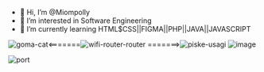 
- 👋 Hi, I’m @Miompolly
- 👀 I’m interested in Software Engineering
- 🌱 I’m currently learning HTML$CSS||FIGMA||PHP||JAVA||JAVASCRIPT

![goma-cat](https://user-images.githubusercontent.com/104558335/200171067-5a00118e-93ea-441c-a691-39c2834f6fe6.gif)<=======![wifi-router-router](https://user-images.githubusercontent.com/104558335/200171599-069db436-216f-4c54-862f-fa4ef0fb29c0.gif)
=======>![piske-usagi](https://user-images.githubusercontent.com/104558335/200171267-e78d8464-01eb-4d55-a2ba-eed705d5d6a4.gif)
![image](https://user-images.githubusercontent.com/104558335/200171500-dd3fd695-84ed-48f7-a09e-e261ba3a82dd.png)



![port](https://user-images.githubusercontent.com/104558335/200170701-226a5af3-890b-4608-85fb-760f63d39777.png)




